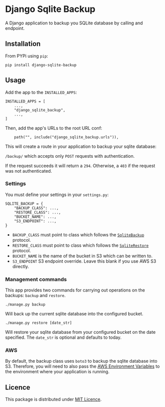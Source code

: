 # Django Sqlite Backup

A Django application to backup you SQLite database by calling and endpoint.

## Installation

From PYPi using `pip`:

```
pip install django-sqlite-backup
```

## Usage

Add the app to the `INSTALLED_APPS`:

```
INSTALLED_APPS = [
    ...,
    "django_sqlite_backup",
    ...,
]
```

Then, add the app's URLs to the root URL conf:

```
    path("", include("django_sqlite_backup.urls")),
```

This will create a route in your application to backup your sqlite database:

`/backup/` which accepts only `POST` requests with authentication.

If the request succeeds it will return a `294`. Otherwise, a `403` if the request was not authenticated.

### Settings

You must define your settings in your `settings.py`:

```
SQLITE_BACKUP = {
    "BACKUP_CLASS": ...,
    "RESTORE_CLASS": ...,
    "BUCKET_NAME": ...,
    "S3_ENDPOINT": ...,
}
```

- `BACKUP_CLASS` must point to class which follows the [`SqliteBackup`](./django_sqlite_backup/backup.py) protocol.
- `RESTORE_CLASS` must point to class which follows the [`SqliteRestore`](./django_sqlite_backup/restore.py) protocol.
- `BUCKET_NAME` is the name of the bucket in S3 which can be written to.
- `S3_ENDPOINT` S3 endpoint override. Leave this blank if you use AWS S3 directly.

### Management commands

This app provides two commands for carrying out operations on the backups: `backup` and `restore`.

```console
./manage.py backup
```

Will back up the current sqlite database into the configured bucket.

```console
./manage.py restore [date_str]
```

Will restore your sqlite database from your configured bucket on the date specified.
The `date_str` is optional and defaults to today.

### AWS

By default, the backup class uses `boto3` to backup the sqlite database into S3. Therefore, you will need to also pass the [AWS Environment Variables](https://docs.aws.amazon.com/cli/latest/userguide/cli-configure-envvars.html) to the environment where your application is running.

## Licence

This package is distributed under [MIT Licence](./LICENCE).
